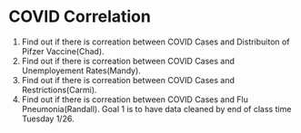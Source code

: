 # COVID Correlation
1. Find out if there is correation between COVID Cases and Distribuiton of Pifzer Vaccine(Chad).
2. Find out if there is correation between COVID Cases and Unemployement Rates(Mandy).
3. Find out if there is correation between COVID Cases and Restrictions(Carmi).
4. Find out if there is correation between COVID Cases and Flu Pneumonia(Randall).
Goal 1 is to have data cleaned by end of class time Tuesday 1/26.
